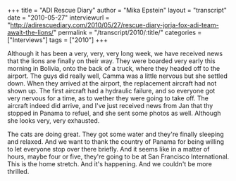 +++
title = "ADI Rescue Diary"
author = "Mika Epstein"
layout = "transcript"
date = "2010-05-27"
interviewurl = "http://adirescuediary.com/2010/05/27/rescue-diary-jorja-fox-adi-team-await-the-lions/"
permalink = "/transcript/2010/:title/"
categories = ["Interviews"]
tags = ["2010"]
+++

Although it has been a very, very, very long week, we have received news that the lions are finally on their way. They were boarded very early this morning in Bolivia, onto the back of a truck, where they headed off to the airport. The guys did really well, Camma was a little nervous but she settled down. When they arrived at the airport, the replacement aircraft had not shown up. The first aircraft had a hydraulic failure, and so everyone got very nervous for a time, as to wether they were going to take off. The aircraft indeed did arrive, and I've just received news from Jan that thy stopped in Panama to refuel, and she sent some photos as well. Although she looks very, very exhausted.

The cats are doing great. They got some water and they're finally sleeping and relaxed. And we want to thank the country of Panama for being willing to let everyone stop over there briefly. And it seems like in a matter of hours, maybe four or five, they're going to be at San Francisco International. This is the home stretch. And it's happening. And we couldn't be more thrilled.